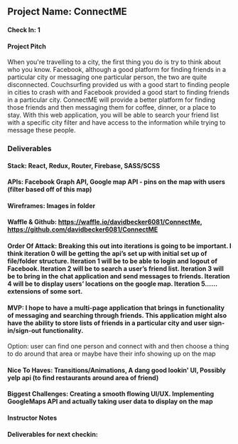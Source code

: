 ## Project Name: ConnectME

#### Check In: 1

#### Project Pitch

When you're travelling to a city, the first thing you do is try to think about who you know. Facebook, although a good platform for finding friends in a particular city or messaging one particular person, the two are quite disconnected. Couchsurfing provided us with a good start to finding people in cities to crash with and Facebook provided a good start to finding friends in a particular city. ConnectME will provide a better platform for finding those friends and then messaging them for coffee, dinner, or a place to stay. With this web application, you will be able to search your friend list with a specific city filter and have access to the information while trying to message these people. 

### Deliverables

#### Stack: React, Redux, Router, Firebase, SASS/SCSS

#### APIs: Facebook Graph API, Google map API - pins on the map with users (filter based off of this map)

#### Wireframes: Images in folder

#### Waffle & Github: https://waffle.io/davidbecker6081/ConnectMe, https://github.com/davidbecker6081/ConnectME

#### Order Of Attack: Breaking this out into iterations is going to be important. I think iteration 0 will be getting the api’s set up with initial set up of file/folder structure. Iteration 1 will be to be able to login and logout of Facebook. Iteration 2 will be to search a user’s friend list. Iteration 3 will be to bring in the chat application and send messages to friends. Iteration 4 will be to display users’ locations on the google map. Iteration 5……extensions of some sort. 

#### MVP: I hope to have a multi-page application that brings in functionality of messaging and searching through friends. This application might also have the ability to store lists of friends in a particular city and user sign-in/sign-out functionality. 
Option: user can find one person and connect with and then choose a thing to do around that area or maybe have their info showing up on the map

#### Nice To Haves: Transitions/Animations, A dang good lookin' UI, Possibly yelp api (to find restaurants around area of friend)

#### Biggest Challenges: Creating a smooth flowing UI/UX. Implementing GoogleMaps API and actually taking user data to display on the map

#### Instructor Notes

#### Deliverables for next checkin:





